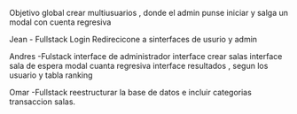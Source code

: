 Objetivo global
crear multiusuarios , donde el admin punse iniciar y salga un modal con cuenta regresiva


Jean - Fullstack
Login Redirecicone a sinterfaces de usurio y admin


Andres -Fulstack
interface de administrador
interface crear salas
interface sala de espera
modal cuanta regresiva
interface resultados , segun los usuario y tabla ranking

Omar -Fullstack
reestructurar la base de datos e incluir categorias
transaccion salas.
